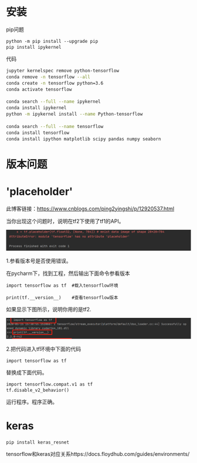 # 安装

pip问题

```
python -m pip install --upgrade pip
pip install ipykernel
```

代码

```bash
jupyter kernelspec remove python-tensorflow
conda remove -n tensorflow --all
conda create -n tensorflow python=3.6
conda activate tensorflow

conda search --full --name ipykernel
conda install ipykernel
python -m ipykernel install --name Python-tensorflow

conda search --full --name tensorflow
conda install tensorflow
conda install ipython matplotlib scipy pandas numpy seaborn
```





# 版本问题

# 'placeholder'

此博客链接：https://www.cnblogs.com/ping2yingshi/p/12920537.html

当你出现这个问题时，说明在tf2下使用了tf1的API。

![img](../images/1790388-20200519235607220-1431306988.png)



1.参看版本号是否使用错误。

在pycharm下，找到工程，然后输出下面命令参看版本

```
import tensorflow as tf  #载入tensorflow环境

print(tf.__version__)    #查看tensorflow版本
```

如果显示下图所示，说明你用的是tf2.

 ![img](../images/1790388-20200519235250029-1028555119.png)

 2.把代码进入tf环境中下面的代码

```
import tensorflow as tf
```

替换成下面代码。

```
import tensorflow.compat.v1 as tf
tf.disable_v2_behavior()
```

运行程序。程序正确。





# keras

```
pip install keras_resnet
```

tensorflow和keras对应关系https://docs.floydhub.com/guides/environments/